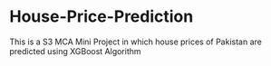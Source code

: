 # House-Price-Prediction
This is a S3 MCA Mini Project in which house prices of Pakistan are predicted using XGBoost Algorithm
